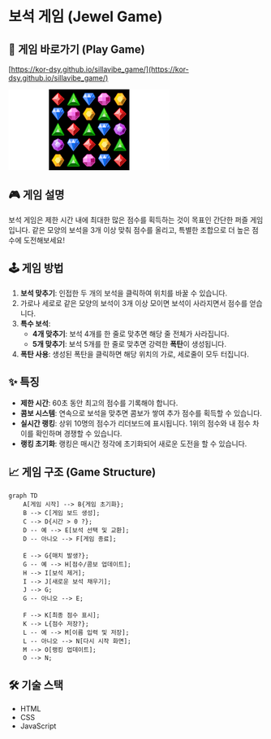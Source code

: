 # 보석 게임 (Jewel Game)

## 🔗 게임 바로가기 (Play Game)

[https://kor-dsy.github.io/sillavibe_game/](https://kor-dsy.github.io/sillavibe_game/)

![게임 스크린샷](보석게임.png)

## 🎮 게임 설명

보석 게임은 제한 시간 내에 최대한 많은 점수를 획득하는 것이 목표인 간단한 퍼즐 게임입니다. 같은 모양의 보석을 3개 이상 맞춰 점수를 올리고, 특별한 조합으로 더 높은 점수에 도전해보세요!

## 🕹️ 게임 방법

1.  **보석 맞추기**: 인접한 두 개의 보석을 클릭하여 위치를 바꿀 수 있습니다.
2.  가로나 세로로 같은 모양의 보석이 3개 이상 모이면 보석이 사라지면서 점수를 얻습니다.
3.  **특수 보석**:
    *   **4개 맞추기**: 보석 4개를 한 줄로 맞추면 해당 줄 전체가 사라집니다.
    *   **5개 맞추기**: 보석 5개를 한 줄로 맞추면 강력한 **폭탄**이 생성됩니다.
4.  **폭탄 사용**: 생성된 폭탄을 클릭하면 해당 위치의 가로, 세로줄이 모두 터집니다.

## ✨ 특징

*   **제한 시간**: 60초 동안 최고의 점수를 기록해야 합니다.
*   **콤보 시스템**: 연속으로 보석을 맞추면 콤보가 쌓여 추가 점수를 획득할 수 있습니다.
*   **실시간 랭킹**: 상위 10명의 점수가 리더보드에 표시됩니다. 1위의 점수와 내 점수 차이를 확인하며 경쟁할 수 있습니다.
*   **랭킹 초기화**: 랭킹은 매시간 정각에 초기화되어 새로운 도전을 할 수 있습니다.

## 📈 게임 구조 (Game Structure)

```mermaid
graph TD
    A[게임 시작] --> B{게임 초기화};
    B --> C[게임 보드 생성];
    C --> D{시간 > 0 ?};
    D -- 예 --> E[보석 선택 및 교환];
    D -- 아니오 --> F[게임 종료];

    E --> G{매치 발생?};
    G -- 예 --> H[점수/콤보 업데이트];
    H --> I[보석 제거];
    I --> J[새로운 보석 채우기];
    J --> G;
    G -- 아니오 --> E;

    F --> K[최종 점수 표시];
    K --> L{점수 저장?};
    L -- 예 --> M[이름 입력 및 저장];
    L -- 아니오 --> N[다시 시작 화면];
    M --> O[랭킹 업데이트];
    O --> N;
```

## 🛠️ 기술 스택

*   HTML
*   CSS
*   JavaScript